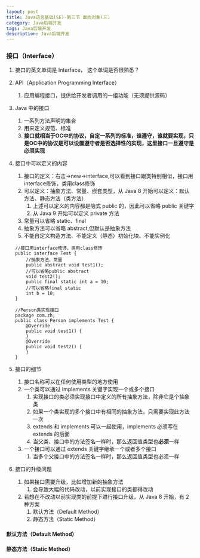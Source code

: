 ```yaml
---
layout: post
title: Java语言基础(SE)-第三节 面向对象(三)
category: Java后端开发
tags: Java后端开发
description: Java后端开发
---
```


### 接口（Interface）
1. 接口的英文单词是 Interface， 这个单词是否很熟悉？
2. API（Application Programming Interface）
    1. 应用编程接口，提供给开发者调用的一组功能（无须提供源码）
3. Java 中的接口
    1. 一系列方法声明的集合
    2. 用来定义规范、标准
    3. **接口就相当于OC中的协议，自定一系列的标准，谁遵守，谁就要实现，只是OC中的协议是可以设置遵守者是否选择性的实现，这里接口一旦遵守是必须实现**
4. 接口中可以定义的内容
    1. 接口的定义：右击->new->interface,可以看到接口跟类特别相似，接口用interface修饰，类用class修饰
    2. 可以定义：抽象方法、常量、嵌套类型，从 Java 8 开始可以定义：默认方法、静态方法（类方法）
        1. 上述可以定义的内容都是隐式 public 的，因此可以省略 public 关键字
        2. 从 Java 9 开始可以定义 private 方法
    3. 常量可以省略 static、final
    4. 抽象方法可以省略 abstract,但默认是抽象方法
    5. 不能自定义构造方法、不能定义（静态）初始化块、不能实例化
    
    ```
    //接口用interface修饰，类用class修饰
    public interface Test {
        //抽象方法、常量
        public abstract void test1();
        //可以省略public abstract 
        void test2();
        public final static int a = 10;
        //可以省略final static
        int b = 10;
    }
    
    //Person类实现接口
    package com.zh;
    public class Person implements Test {
        @Override
        public void test1() {
        }
        @Override
        public void test2() {
        }
    }
    ```
5. 接口的细节
    1. 接口名称可以在任何使用类型的地方使用
    2. 一个类可以通过 implements 关键字实现一个或多个接口
        1. 实现接口的类必须实现接口中定义的所有抽象方法，除非它是个抽象类
        2. 如果一个类实现的多个接口中有相同的抽象方法，只需要实现此方法一次
        3. extends 和 implements 可以一起使用，implements 必须写在 extends 的后面
        4. 当父类、接口中的方法签名一样时，那么返回值类型也**必须**一样
    3. 一个接口可以通过 extends 关键字继承一个或者多个接口
        1. 当多个父接口中的方法签名一样时，那么返回值类型也必须一样
6. 接口的升级问题
    1. 如果接口需要升级，比如增加新的抽象方法
        1. 会导致大幅的代码改动，以前实现接口的类都得改动
    2. 若想在不改动以前实现类的前提下进行接口升级，从 Java 8 开始，有 2 种方案
        1. 默认方法（Default Method）
        2. 静态方法（Static Method）

#### 默认方法（Default Method）

#### 静态方法（Static Method）


